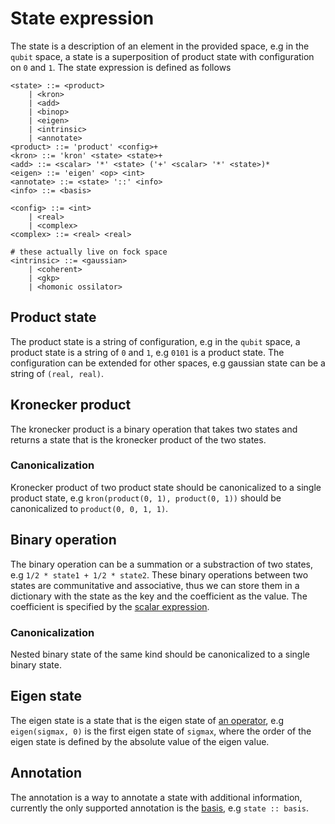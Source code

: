 # State expression

The state is a description of an element in the provided space, e.g in the `qubit` 
space, a state is a superposition of product state with configuration on `0` and `1`.
The state expression is defined as follows

```bnf
<state> ::= <product>
    | <kron>
    | <add>
    | <binop>
    | <eigen>
    | <intrinsic>
    | <annotate>
<product> ::= 'product' <config>+
<kron> ::= 'kron' <state> <state>+
<add> ::= <scalar> '*' <state> ('+' <scalar> '*' <state>)*
<eigen> ::= 'eigen' <op> <int>
<annotate> ::= <state> '::' <info>
<info> ::= <basis>

<config> ::= <int>
    | <real>
    | <complex>
<complex> ::= <real> <real>

# these actually live on fock space
<intrinsic> ::= <gaussian>
    | <coherent>
    | <gkp>
    | <homonic ossilator>
```

## Product state

The product state is a string of configuration, e.g in the `qubit` space, a product
state is a string of `0` and `1`, e.g `0101` is a product state. The configuration
can be extended for other spaces, e.g gaussian state can be a string of `(real, real)`.

## Kronecker product

The kronecker product is a binary operation that takes two states and returns a
state that is the kronecker product of the two states.

### Canonicalization

Kronecker product of two product state should be canonicalized to a single product
state, e.g `kron(product(0, 1), product(0, 1))` should be canonicalized to
`product(0, 0, 1, 1)`.

## Binary operation

The binary operation can be a summation or a substraction of two states, e.g
`1/2 * state1 + 1/2 * state2`. These binary operations between two states are
communitative and associative, thus we can store them in a dictionary with the
state as the key and the coefficient as the value. The coefficient is specified
by the [scalar expression](scalar.md).

### Canonicalization

Nested binary state of the same kind should be canonicalized to a single binary
state.

## Eigen state

The eigen state is a state that is the eigen state of [an operator](op.md), e.g `eigen(sigmax, 0)` is the first eigen state of `sigmax`, where the order of the eigen state is defined by the absolute value of the eigen value.

## Annotation

The annotation is a way to annotate a state with additional information, currently
the only supported annotation is the [basis](basis.md), e.g `state :: basis`.
